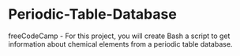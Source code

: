 # Periodic-Table-Database
freeCodeCamp - For this project, you will create Bash a script to get information about chemical elements from a periodic table database.

